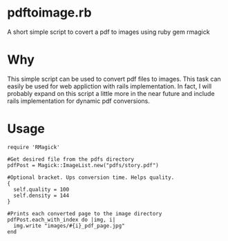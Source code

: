 # pdftoimage.rb
A short simple script to covert a pdf to images using ruby gem rmagick 

# Why
This simple script can be used to convert pdf files to images. This task can easily be used for web appliction with rails implementation. In fact, I will probably expand on this script a little more in the near future and include rails implementation for dynamic pdf conversions.

# Usage
```
require 'RMagick'

#Get desired file from the pdfs directory
pdfPost = Magick::ImageList.new("pdfs/story.pdf") 

#Optional bracket. Ups conversion time. Helps quality.
{ 
  self.quality = 100
  self.density = 144
} 

#Prints each converted page to the image directory
pdfPost.each_with_index do |img, i|
  img.write "images/#{i}_pdf_page.jpg"
end

```
